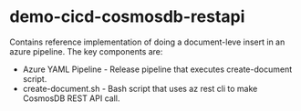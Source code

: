 # demo-cicd-cosmosdb-restapi

Contains reference implementation of doing a document-leve insert in an azure pipeline. The key components are:

- Azure YAML Pipeline - Release pipeline that executes create-document script.
- create-document.sh - Bash script that uses az rest cli to make CosmosDB REST API call.
 
